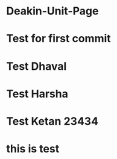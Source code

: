 # Deakin-Unit-Page

# Test for first commit

# Test Dhaval

# Test Harsha

# Test Ketan 23434

# this is test

